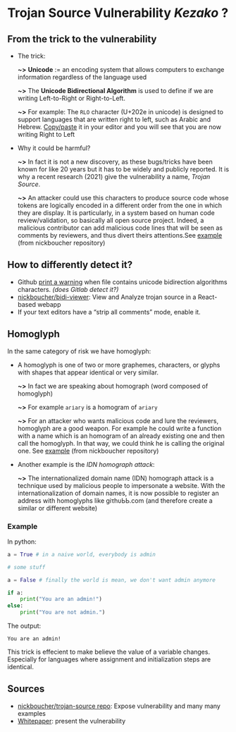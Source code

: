 # Trojan Source Vulnerability *Kezako* ?

## From the trick to the vulnerability
* The trick:

  **~>** **Unicode** := an encoding system that allows computers to exchange information regardless of the language used

  **~>** The **Unicode Bidirectional Algorithm** is used to define if we are writing Left-to-Right or Right-to-Left. 
  
  **~>**  For example: The `RLO` character (U+202e in unicode) is designed to support languages that are written right to left, such as Arabic and Hebrew. [Copy/paste](https://unicode-explorer.com/c/202E) it in your editor and you will see that you are now writing Right to Left
 

* Why it could be harmful?

  **~>** In fact it is not a new discovery, as these bugs/tricks have been known for like 20 years but it has to be widely and publicly reported. It is why a recent  research (2021) give the vulnerability a name, *Trojan Source*.
  
  **~>** An attacker could use this characters to produce source code whose tokens are logically encoded in a different order from the one  in  which  they  are  display. It is particularly, in a system based on human code review/validation, so basically all open source project. Indeed, a malicious contributor can add malicious code lines that will be seen as comments by reviewers, and thus divert theirs attentions.See [example](https://github.com/ariary/TrojanSourceFinder/blob/main/tests/comment-out.cpp) (from nickboucher repository)


## How to differently detect it?
* Github [print a warning](https://github.co/hiddenchars) when file contains unicode bidirection algorithms characters. *(does Gitlab detect it?)*
* [nickboucher/bidi-viewer](https://github.com/nickboucher/bidi-viewer): View and Analyze trojan source in a React-based webapp
* If your text editors have a “strip all comments” mode, enable it.

## Homoglyph

In the same category of risk we have homoglyph:

* A homoglyph is one of two or more graphemes, characters, or glyphs with shapes that appear identical or very similar.

  **~>** In fact we are speaking about homograph (word composed of homoglyph)

  **~>** For example `агіагу` is a homogram of `ariary`

  **~>** For an attacker who wants malicious code and lure the reviewers, homoglyph are a good weapon. For example he could write a function with a name which is an homogram of an already existing one and then call the homoglyph. In that way, we could think he is calling the original one.
See [example](https://github.com/ariary/TrojanSourceFinder/blob/main/tests/homoglyphe-function.go) (from nickboucher repository)

* Another example is the *IDN homograph attack*:

  **~>** The internationalized domain name (IDN) homograph attack is a technique used by malicious people to impersonate a website. With the internationalization of domain names, it is now possible to register an address with homoglyphs like ɡіτһυЬЬ.ϲоⅿ (and therefore create a similar or different website)
### Example
In python:
``` python
а = True # in a naive world, everybody is admin 

# some stuff 

a = False # finally the world is mean, we don't want admin anymore 

if а:
    print("You are an admin!")
else:
    print("You are not admin.")
```

The output:
```
You are an admin!
```

This trick is effecient to make believe the value of a variable changes. Especially for languages where assignment and initialization steps are identical.


## Sources

* [nickboucher/trojan-source repo](https://github.com/nickboucher/trojan-source): Expose vulnerability and many many examples
* [Whitepaper](https://trojansource.codes/trojan-source.pdf): present the vulnerability
